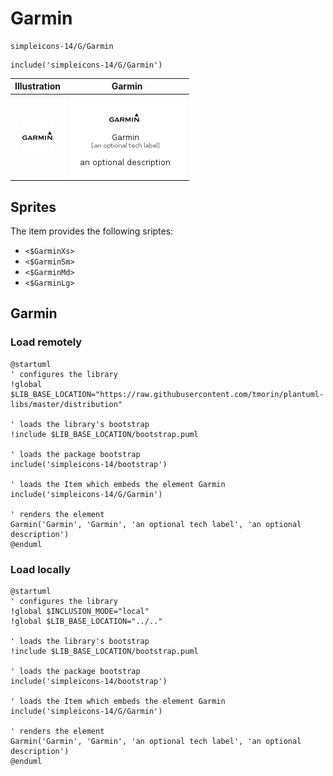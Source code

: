 # Garmin


```text
simpleicons-14/G/Garmin
```

```text
include('simpleicons-14/G/Garmin')
```



| Illustration | Garmin |
| :---: | :---: |
| ![illustration for Illustration](../../simpleicons-14/G/Garmin.png) | ![illustration for Garmin](../../simpleicons-14/G/Garmin.Local.png) |



## Sprites
The item provides the following sriptes:

- `<$GarminXs>`
- `<$GarminSm>`
- `<$GarminMd>`
- `<$GarminLg>`





## Garmin

### Load remotely
```plantuml
@startuml
' configures the library
!global $LIB_BASE_LOCATION="https://raw.githubusercontent.com/tmorin/plantuml-libs/master/distribution"

' loads the library's bootstrap
!include $LIB_BASE_LOCATION/bootstrap.puml

' loads the package bootstrap
include('simpleicons-14/bootstrap')

' loads the Item which embeds the element Garmin
include('simpleicons-14/G/Garmin')

' renders the element
Garmin('Garmin', 'Garmin', 'an optional tech label', 'an optional description')
@enduml
```

### Load locally
```plantuml
@startuml
' configures the library
!global $INCLUSION_MODE="local"
!global $LIB_BASE_LOCATION="../.."

' loads the library's bootstrap
!include $LIB_BASE_LOCATION/bootstrap.puml

' loads the package bootstrap
include('simpleicons-14/bootstrap')

' loads the Item which embeds the element Garmin
include('simpleicons-14/G/Garmin')

' renders the element
Garmin('Garmin', 'Garmin', 'an optional tech label', 'an optional description')
@enduml
```

